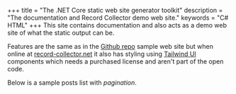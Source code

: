 +++
title = "The .NET Core static web site generator toolkit"
description = "The documentation and Record Collector demo web site."
keywords = "C# HTML"
+++
This site contains documentation and also acts as a demo web site of what the static output can be.

Features are the same as in the [Github repo](https://github.com/krompaco/record-collector) sample web site but when online at [record-collector.net](https://record-collector.net) it also has styling using [Tailwind UI](https://tailwindui.com) components which needs a purchased license and aren't part of the open code.

Below is a sample posts list with _pagination_.
